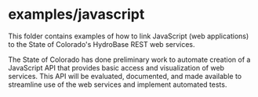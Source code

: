# examples/javascript

This folder contains examples of how to link JavaScript (web applications) to the State of Colorado's HydroBase REST web services.

The State of Colorado has done preliminary work to automate creation of a JavaScript API
that provides basic access and visualization of web services.
This API will be evaluated, documented, and made available to streamline use of the web services
and implement automated tests.
